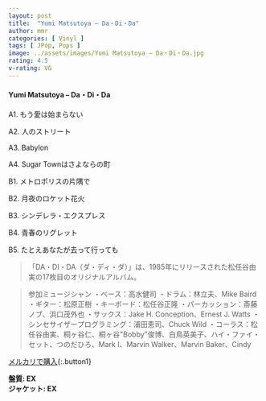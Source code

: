 ```yaml
---
layout: post
title:  "Yumi Matsutoya – Da・Di・Da"
author: mmr
categories: [ Vinyl ]
tags: [ JPop, Pops ]
image: ../assets/images/Yumi Matsutoya – Da・Di・Da.jpg
rating: 4.5
v-rating: VG
---
```


#### Yumi Matsutoya – Da・Di・Da

A1. もう愛は始まらない

A2. 人のストリート

A3. Babylon

A4. Sugar Townはさよならの町

B1. メトロポリスの片隅で

B2. 月夜のロケット花火

B3. シンデレラ・エクスプレス

B4. 青春のリグレット

B5. たとえあなたが去って行っても

> 「DA・DI・DA（ダ・ディ・ダ）」は、1985年にリリースされた松任谷由実の17枚目のオリジナルアルバム。

> 参加ミュージシャン
・ベース：高水健司
・ドラム：林立夫、Mike Baird
・ギター：松原正樹
・キーボード：松任谷正隆
・パーカッション：斎藤ノブ、浜口茂外也
・サックス：Jake H. Conception、Ernest J. Watts
・シンセサイザープログラミング：浦田恵司、Chuck Wild
・コーラス：松任谷由実、桐ヶ谷仁、桐ヶ谷"Bobby"俊博、白鳥英美子、ハイ・ファイ・セット、つのだひろ、Mark I、Marvin Walker、Marvin Baker、Cindy

[メルカリで購入](https://jp.mercari.com/item/m46295874765){:.button1}

<div class="mt-4 mb-4 d-flex align-items-center">
<strong class="mr-1">盤質: EX</strong>
</div>
<div class="mt-4 mb-4 d-flex align-items-center">
<strong class="mr-1">ジャケット: EX</strong>
</div>
